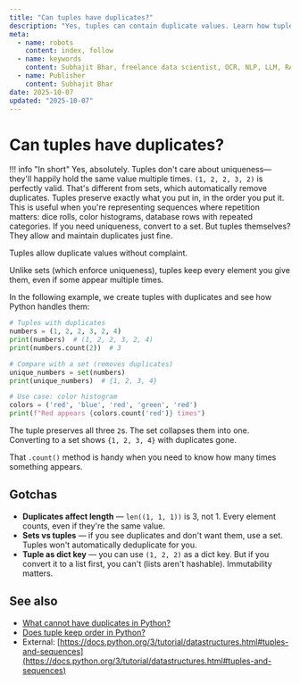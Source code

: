 ```yaml
---
title: "Can tuples have duplicates?"
description: "Yes, tuples can contain duplicate values. Learn how tuples handle repeated elements and when that's useful."
meta:
  - name: robots
    content: index, follow
  - name: keywords
    content: Subhajit Bhar, freelance data scientist, OCR, NLP, LLM, RAG, knowledge base, python, tuple, properties
  - name: Publisher
    content: Subhajit Bhar
date: 2025-10-07
updated: "2025-10-07"
---
```


# Can tuples have duplicates?

<!-- more -->

!!! info "In short"
    Yes, absolutely. Tuples don't care about uniqueness—they'll happily hold the same value multiple times. `(1, 2, 2, 3, 2)` is perfectly valid. That's different from sets, which automatically remove duplicates. Tuples preserve exactly what you put in, in the order you put it. This is useful when you're representing sequences where repetition matters: dice rolls, color histograms, database rows with repeated categories. If you need uniqueness, convert to a set. But tuples themselves? They allow and maintain duplicates just fine.

Tuples allow duplicate values without complaint.

Unlike sets (which enforce uniqueness), tuples keep every element you give them, even if some appear multiple times.

In the following example, we create tuples with duplicates and see how Python handles them:

```python
# Tuples with duplicates
numbers = (1, 2, 2, 3, 2, 4)
print(numbers)  # (1, 2, 2, 3, 2, 4)
print(numbers.count(2))  # 3

# Compare with a set (removes duplicates)
unique_numbers = set(numbers)
print(unique_numbers)  # {1, 2, 3, 4}

# Use case: color histogram
colors = ('red', 'blue', 'red', 'green', 'red')
print(f"Red appears {colors.count('red')} times")
```

The tuple preserves all three `2`s. The set collapses them into one. Converting to a set shows `{1, 2, 3, 4}` with duplicates gone.

That `.count()` method is handy when you need to know how many times something appears.

## Gotchas

* **Duplicates affect length** — `len((1, 1, 1))` is 3, not 1. Every element counts, even if they're the same value.
* **Sets vs tuples** — if you see duplicates and don't want them, use a set. Tuples won't automatically deduplicate for you.
* **Tuple as dict key** — you can use `(1, 2, 2)` as a dict key. But if you convert it to a list first, you can't (lists aren't hashable). Immutability matters.

## See also

* [What cannot have duplicates in Python?](what-cannot-have-duplicates-in-python.md)
* [Does tuple keep order in Python?](does-tuple-keep-order-in-python.md)
* External: [https://docs.python.org/3/tutorial/datastructures.html#tuples-and-sequences](https://docs.python.org/3/tutorial/datastructures.html#tuples-and-sequences)

<script type="application/ld+json">
{
  "@context": "https://schema.org",
  "@type": "FAQPage",
  "mainEntity": [{
    "@type": "Question",
    "name": "Can tuples have duplicates?",
    "acceptedAnswer": {
      "@type": "Answer",
      "text": "Yes, absolutely. Tuples don't care about uniqueness—they'll happily hold the same value multiple times. (1, 2, 2, 3, 2) is perfectly valid. That's different from sets, which automatically remove duplicates. Tuples preserve exactly what you put in, in the order you put it. This is useful when you're representing sequences where repetition matters: dice rolls, color histograms, database rows with repeated categories."
    }
  }]
}
</script>
